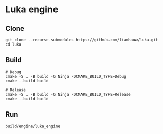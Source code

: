 # Luka engine

## Clone
```shell
git clone --recurse-submodules https://github.com/liamhauw/luka.git
cd luka
```

## Build

```shell
# Debug
cmake -S . -B build -G Ninja -DCMAKE_BUILD_TYPE=Debug
cmake --build build

# Release
cmake -S . -B build -G Ninja -DCMAKE_BUILD_TYPE=Release
cmake --build build
```

## Run
```shell
build/engine/luka_engine
```